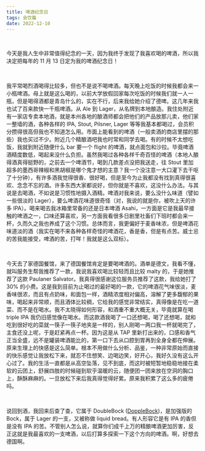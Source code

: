 ```yaml
---
title: 啤酒纪念日
tags: 会饮篇
date: 2022-12-10
---
```


<br/>

今天是我人生中非常值得纪念的一天，因为我终于发现了我喜欢喝的啤酒，所以我决定把每年的 11 月 13 日定为我的啤酒纪念日！

<br/>

我平常喝烈酒喝得比较多，但也不是说不喝啤酒。每天晚上吃饭的时候我都会来一小瓶啤酒。母上就是这么喝的，以前大学放假回家每次吃饭的时候我们就一人一瓶，但是喝得酒都是青岛什么的，实在不行，后来我给她介绍了德啤。这几年来我也试了百来款快一千瓶啤酒。从 Ale 到 Lager，从名牌到本地酿造。我住处附近有一家店专卖本地酒，就是本州各地的酿酒师都会把他们的产品放那儿卖，他们家一整墙的酒，各种各样的 IPA, Stout, Pilsner, Lager 等等我基本都喝过，会员积分攒得很高但我也不知道怎么用。市面上能看到的啤酒（一般卖酒的商店里摆的那些）我也买过不少。附近几个精酿酒吧我也时常和同学去喝。有的时候不太想吃饭，我就到附近随便什么 bar 要一个 flight 的啤酒，就点面包和沙拉。毕竟啤酒酒精度数低，喝起来没什么负担。虽然我喝过各种各样千奇百怪的啤酒（本地人酿得酒真得挺野的，之前去一个啤酒节，喝到几款差点没把我送走，往 Stout 里加超多的墨西哥辣椒和黑胡椒是哪个鬼才想的主意？我一个没注意一大口灌下去干呕了十分钟），有许多酒我觉得很香、很好喝，但是至今为止我都没有找到真得很喜欢、念念不忘的酒。许多东西大家都说好，但你就是不喜欢，这没什么办法。与其说是去喝酒，不如说是习惯性地摄入酒精。啤酒对我来说，要么没什么味道（譬如一些很淡的 Lager），要么啤酒花味道很奇怪（对，我说的就是你，被吹上天的许多 IPA）。喝来喝去我冰箱里常备的还是日本啤酒 Asahi，一方面是它是我最早接触的啤酒之一，口味还算喜欢，另一方面我看很多日剧里社畜们下班时都会来一杯，久而久之我也养成了这个习惯。总体而言，我更偏好于麦香味浓，但是啤酒花味道淡的酒（我实在喝不来各种各样奇怪的啤酒花，香是香，但是有点苦。威士忌的苦我能接受，啤酒的苦，打咩！我就是这么双标）。

<br/>

今天去了家德国餐馆，来了德国餐馆肯定是要喝啤酒的。酒单是德文，我看不懂，就叫服务生帮我推荐了一款，我说我喜欢喝比较轻而且比较 malty 的，于是她推荐了这款 Paulaner Salvator。我真得很感谢这位服务员推荐了这款，我给她打了 30% 的小费。这是我到目前为止喝过的最好喝的一款，它的啤酒花气味很淡，麦香味很浓，而且有点奶味，和面包一样，酒精浓度相对偏高，溶解了更多馥郁的果味，喝起来非常顺，而且酒体比较稠，它给我的感觉非常结实，真得像是在吃一道菜、而不是在喝水。我不太晓得如何形容，和酒重不重大概无关，毕竟就算在喝 triple IPA 我仍旧感觉像在喝水。而这款酒我喝了一口还想喝，喝了还想喝，就和吃到很好吃的菜就一筷子一筷子地夹是一样的，别人刚喝一两口我一杯就喝完了，主食还没上呢，于是赶紧再点一杯。因为这是从 TAP 里新打出来的，口感和香气正当全盛，远不是罐装啤酒能比的，第一口下去从口腔到胃再到全身全都在伸展。原来生理上的快感是这么简单。根本不用做什么分析、品鉴，一种非常原始而直接的快乐感觉让我放松下来，就忍不住想笑、边喝边笑，好开心，我好久没有这么开心过了。我的生活一直都是从高空坠落，见不到底，而这时被短暂地稳稳地接在柔软的云团上，舒展四肢的时候碰到软乎温暖的云，随便团一团来放在空洞的胸口上，酥酥麻麻的。一旦放松下来后我真得觉得好累。原来我积累了这么多的疲倦吗。

<br/>

说回到酒，我回来后查了查，它属于 DoubleBock ([DoppleBock](https://www.craftbeer.com/styles/german-style-doppelbock#:~:text=%E2%80%9CDoppel%E2%80%9D%20meaning%20%E2%80%9Cdouble%2C,is%20copper%20to%20dark%20brown.))，是加强版的 Bock，属于 Lager 的一支，又被称做 liquid bread。有人形容它是有 IPA 的香但是没有 IPA 的苦。不管别人怎么说，就算你们成千上万的精酿啤酒更加厉害，反正这就是我最喜欢的一支啤酒，以后打算多探索一下这个方向的啤酒。啊，好想去德国啊。